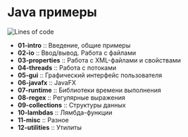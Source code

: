 # Java примеры

![Lines of code](https://img.shields.io/tokei/lines/GitHub/ashtanyuk/Java-examples)

- **01-intro** :: Введение, общие примеры
- **02-io** :: Ввод/вывод. Работа с файлами
- **03-properties** :: Работа с XML-файлами и свойствами
- **04-threads** :: Работа с потоками
- **05-gui** :: Графический интерфейс пользователя
- **06-javafx** :: JavaFX
- **07-runtime** :: Библиотеки времени выполнения
- **08-regex** :: Регулярные выражения
- **09-collections** :: Структуры данных
- **10-lambdas** :: Лямбда-функции
- **11-misc** :: Разное
- **12-utilities** :: Утилиты
